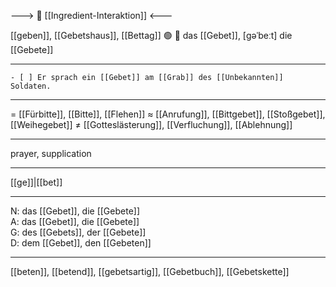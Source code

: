 ---> 🤝 [[Ingredient-Interaktion]] <---

[[geben]], [[Gebetshaus]], [[Bettag]]
🟢 🙏 das [[Gebet]], [ɡəˈbeːt]
die [[Gebete]]

---
	- [ ] Er sprach ein [[Gebet]] am [[Grab]] des [[Unbekannten]] Soldaten.


---
= [[Fürbitte]], [[Bitte]], [[Flehen]]
≈ [[Anrufung]], [[Bittgebet]], [[Stoßgebet]], [[Weihegebet]]
≠ [[Gotteslästerung]], [[Verfluchung]], [[Ablehnung]]

---
prayer, supplication

---
[[ge]]|[[bet]]

---
N: das [[Gebet]], die [[Gebete]]  
A: das [[Gebet]], die [[Gebete]]  
G: des [[Gebets]], der [[Gebete]]  
D: dem [[Gebet]], den [[Gebeten]]  

---
[[beten]], [[betend]], [[gebetsartig]], [[Gebetbuch]], [[Gebetskette]]